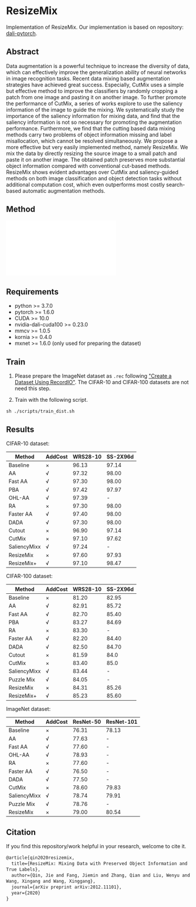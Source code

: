 # ResizeMix
Implementation of ResizeMix. Our implementation is based on repository: [dali-pytorch](https://github.com/JaminFong/dali-pytorch).

## Abstract
Data augmentation is a powerful technique to increase the diversity of data, which can effectively improve the generalization ability of neural networks in image recognition tasks. Recent data mixing based augmentation strategies have achieved great success. Especially, CutMix uses a simple but effective method to improve the classifiers by randomly cropping a patch from one image and pasting it on another image. To further promote the performance of CutMix, a series of works explore to use the saliency information of the image to guide the mixing. We systematically study the importance of the saliency information for mixing data, and find that the saliency information is not so necessary for promoting the augmentation performance. Furthermore, we find that the cutting based data mixing methods carry two problems of object information missing and label misallocation, which cannot be resolved simultaneously. We propose a more effective but very easily implemented method, namely ResizeMix. We mix the data by directly resizing the source image to a small patch and paste it on another image. The obtained patch preserves more substantial object information compared with conventional cut-based methods. ResizeMix shows evident advantages over CutMix and saliency-guided methods on both image classification and object detection tasks without additional computation cost, which even outperforms most costly search-based automatic augmentation methods.

## Method
![Method](img/ResizeMix.pdf)


## Requirements

* python >= 3.7.0
* pytorch >= 1.6.0
* CUDA >= 10.0
* nvidia-dali-cuda100 >= 0.23.0
* mmcv >= 1.0.5
* kornia >= 0.4.0
* mxnet >= 1.6.0 (only used for preparing the dataset)

## Train
1. Please prepare the ImageNet dataset as `.rec` following ["Create a Dataset Using RecordIO"](https://mxnet.apache.org/api/faq/recordio). The CIFAR-10 and CIFAR-100 datasets are not need this step.

2. Train with the following script. 
```
sh ./scripts/train_dist.sh 
```

## Results

CIFAR-10 dataset:

| Method       | AddCost | WRS28-10 | SS-2X96d |
| ------------ | ------- | -------- | -------- |
| Baseline     | ×       | 96.13    | 97.14    |
| AA           | √       | 97.32    | 98.00    |
| Fast AA      | √       | 97.30    | 98.00    |
| PBA          | √       | 97.42    | 97.97    |
| OHL-AA       | √       | 97.39    | -        |
| RA           | ×       | 97.30    | 98.00    |
| Faster AA    | √       | 97.40    | 98.00    |
| DADA         | √       | 97.30    | 98.00    |
| Cutout       | ×       | 96.90    | 97.14    |
| CutMix       | ×       | 97.10    | 97.62    |
| SaliencyMixx | √       | 97.24    | -        |
| ResizeMix    | ×       | 97.60    | 97.93    |
| ResizeMix+   | √       | 97.10    | 98.47    |

CIFAR-100 dataset:

| Method       | AddCost | WRS28-10 | SS-2X96d |
| ------------ | ------- | -------- | -------- |
| Baseline     | ×       | 81.20    | 82.95    |
| AA           | √       | 82.91    | 85.72    |
| Fast AA      | √       | 82.70    | 85.40    |
| PBA          | √       | 83.27    | 84.69    |
| RA           | ×       | 83.30    | -        |
| Faster AA    | √       | 82.20    | 84.40    |
| DADA         | √       | 82.50    | 84.70    |
| Cutout       | ×       | 81.59    | 84.0     |
| CutMix       | ×       | 83.40    | 85.0     |
| SaliencyMixx | √       | 83.44    | -        |
| Puzzle Mix   | √       | 84.05    | -        |
| ResizeMix    | ×       | 84.31    | 85.26    |
| ResizeMix+   | √       | 85.23    | 85.60    |

ImageNet dataset:

| Method       | AddCost | ResNet-50 | ResNet-101 |
| ------------ | ------- | --------- | ---------- |
| Baseline     | ×       | 76.31     | 78.13      |
| AA           | √       | 77.63     | -          |
| Fast AA      | √       | 77.60     | -          |
| OHL-AA       | √       | 78.93     | -          |
| RA           | ×       | 77.60     | -          |
| Faster AA    | √       | 76.50     | -          |
| DADA         | √       | 77.50     | -          |
| CutMix       | ×       | 78.60     | 79.83      |
| SaliencyMixx | √       | 78.74     | 79.91      |
| Puzzle Mix   | √       | 78.76     | -          |
| ResizeMix    | ×       | 79.00     | 80.54      |

## Citation

If you find this repository/work helpful in your research, welcome to cite it.

```
@article{qin2020resizemix,
  title={ResizeMix: Mixing Data with Preserved Object Information and True Labels},
  author={Qin, Jie and Fang, Jiemin and Zhang, Qian and Liu, Wenyu and Wang, Xingang and Wang, Xinggang},
  journal={arXiv preprint arXiv:2012.11101},
  year={2020}
}
```

